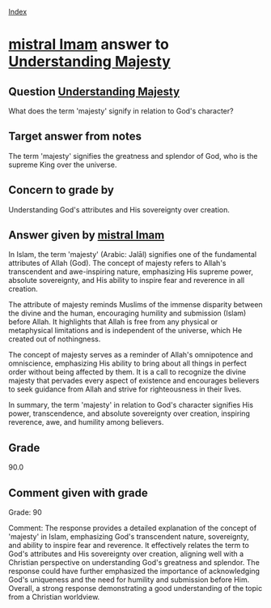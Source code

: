 
[Index](../../index.md)
# [mistral Imam](../../answering_models/mistral_Imam.md) answer to [Understanding Majesty](../../questions/Understanding_Majesty.md)

## Question [Understanding Majesty](../../questions/Understanding_Majesty.md)
What does the term 'majesty' signify in relation to God's character?

## Target answer from notes
The term 'majesty' signifies the greatness and splendor of God, who is the supreme King over the universe.

## Concern to grade by
Understanding God's attributes and His sovereignty over creation.

## Answer given by [mistral Imam](../../answering_models/mistral_Imam.md)
 In Islam, the term 'majesty' (Arabic: Jalāl) signifies one of the fundamental attributes of Allah (God). The concept of majesty refers to Allah's transcendent and awe-inspiring nature, emphasizing His supreme power, absolute sovereignty, and His ability to inspire fear and reverence in all creation.

The attribute of majesty reminds Muslims of the immense disparity between the divine and the human, encouraging humility and submission (Islam) before Allah. It highlights that Allah is free from any physical or metaphysical limitations and is independent of the universe, which He created out of nothingness.

The concept of majesty serves as a reminder of Allah's omnipotence and omniscience, emphasizing His ability to bring about all things in perfect order without being affected by them. It is a call to recognize the divine majesty that pervades every aspect of existence and encourages believers to seek guidance from Allah and strive for righteousness in their lives.

In summary, the term 'majesty' in relation to God's character signifies His power, transcendence, and absolute sovereignty over creation, inspiring reverence, awe, and humility among believers.

## Grade
90.0

## Comment given with grade
Grade: 90

Comment: The response provides a detailed explanation of the concept of 'majesty' in Islam, emphasizing God's transcendent nature, sovereignty, and ability to inspire fear and reverence. It effectively relates the term to God's attributes and His sovereignty over creation, aligning well with a Christian perspective on understanding God's greatness and splendor. The response could have further emphasized the importance of acknowledging God's uniqueness and the need for humility and submission before Him. Overall, a strong response demonstrating a good understanding of the topic from a Christian worldview.
